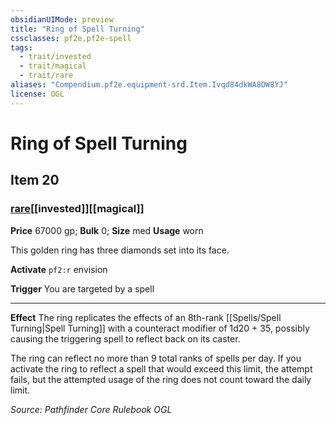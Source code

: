 ```yaml
---
obsidianUIMode: preview
title: "Ring of Spell Turning"
cssclasses: pf2e,pf2e-spell
tags:
  - trait/invested
  - trait/magical
  - trait/rare
aliases: "Compendium.pf2e.equipment-srd.Item.Ivqd84dkWA8DW8YJ"
license: OGL
---
```

# Ring of Spell Turning
## Item 20
### [rare](rare "Rare Rarity Trait")[[invested]][[magical]]


**Price** 67000 gp; 
**Bulk** 0; **Size** med
**Usage** worn

This golden ring has three diamonds set into its face.

**Activate** `pf2:r` envision

**Trigger** You are targeted by a spell

* * *

**Effect** The ring replicates the effects of an 8th-rank [[Spells/Spell Turning|Spell Turning]] with a counteract modifier of 1d20 + 35, possibly causing the triggering spell to reflect back on its caster.

The ring can reflect no more than 9 total ranks of spells per day. If you activate the ring to reflect a spell that would exceed this limit, the attempt fails, but the attempted usage of the ring does not count toward the daily limit.

*Source: Pathfinder Core Rulebook*
*OGL*